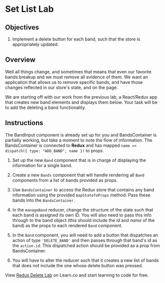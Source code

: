 # Set List Lab

## Objectives

1. Implement a delete button for each band, such that the store is appropriately updated.

## Overview

Well all things change, and sometimes that means that even our favorite bands breakup and
we must remove all evidence of them. We want an application that allows us to remove
specific bands, and have those changes reflected in our store's state, and on the page.  

We are starting off with our work from the previous lab, a React/Redux app that creates new
band elements and displays them below. Your task will be to add the deleting a band functionality.

## Instructions

The BandInput component is already set up for you and BandsContainer is
partially working, but take a moment to note the flow of information. The
BandsContainer is connected to __Redux__ and has mapped `name => dispatch({ type:
"ADD_BAND", name })` to props.

1. Set up the new `Band` component that is in charge of displaying the information
for a single band.

2. Create a new `Bands` component that will handle rendering all `Band` components from
a list of bands provided as props.

3. Use `BandsContainer` to access the Redux store that contains any band information using
the provided `mapStateToProps` method. Pass these bands into the `BandsContainer`.

2. In the `manageBand` reducer, change the structure of the state such that each band is assigned its own ID. You
will also need to pass this info through to the band object (this should include the _id_ and
_name_ of the band) as the props to each rendered `Band` component.

3. In the `Band` component, you will need to add a button that dispatches an
action of type `'DELETE_BAND'` and then passes through that band's id as the
`action.id`. This dispatched action should be provided as a prop from
BandsContainer.

4. You will have to alter the reducer such that it creates a new list of bands
that does not include the one whose delete button was pressed.

<p class='util--hide'>View <a href='https://learn.co/lessons/redux-delete-lab'>Redux Delete Lab</a> on Learn.co and start learning to code for free.</p>
